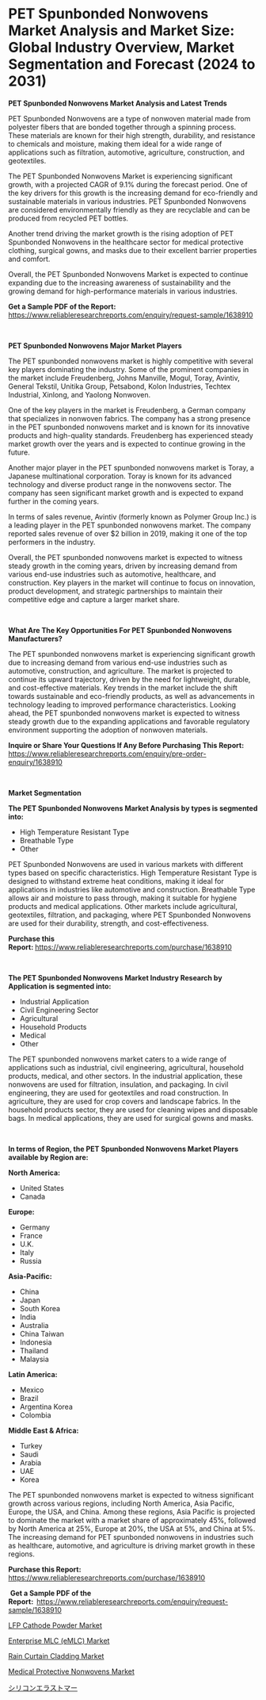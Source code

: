 <p><h1>PET Spunbonded Nonwovens Market Analysis and Market Size: Global Industry Overview, Market Segmentation and Forecast (2024 to 2031)</h1></p><p><strong>PET Spunbonded Nonwovens Market Analysis and Latest Trends</strong></p>
<p><p>PET Spunbonded Nonwovens are a type of nonwoven material made from polyester fibers that are bonded together through a spinning process. These materials are known for their high strength, durability, and resistance to chemicals and moisture, making them ideal for a wide range of applications such as filtration, automotive, agriculture, construction, and geotextiles.</p><p>The PET Spunbonded Nonwovens Market is experiencing significant growth, with a projected CAGR of 9.1% during the forecast period. One of the key drivers for this growth is the increasing demand for eco-friendly and sustainable materials in various industries. PET Spunbonded Nonwovens are considered environmentally friendly as they are recyclable and can be produced from recycled PET bottles.</p><p>Another trend driving the market growth is the rising adoption of PET Spunbonded Nonwovens in the healthcare sector for medical protective clothing, surgical gowns, and masks due to their excellent barrier properties and comfort.</p><p>Overall, the PET Spunbonded Nonwovens Market is expected to continue expanding due to the increasing awareness of sustainability and the growing demand for high-performance materials in various industries.</p></p>
<p><strong>Get a Sample PDF of the Report:&nbsp;</strong> <a href="https://www.reliableresearchreports.com/enquiry/request-sample/1638910">https://www.reliableresearchreports.com/enquiry/request-sample/1638910</a></p>
<p>&nbsp;</p>
<p><strong>PET Spunbonded Nonwovens Major Market Players</strong></p>
<p><p>The PET spunbonded nonwovens market is highly competitive with several key players dominating the industry. Some of the prominent companies in the market include Freudenberg, Johns Manville, Mogul, Toray, Avintiv, General Tekstil, Unitika Group, Petsabond, Kolon Industries, Techtex Industrial, Xinlong, and Yaolong Nonwoven.</p><p>One of the key players in the market is Freudenberg, a German company that specializes in nonwoven fabrics. The company has a strong presence in the PET spunbonded nonwovens market and is known for its innovative products and high-quality standards. Freudenberg has experienced steady market growth over the years and is expected to continue growing in the future.</p><p>Another major player in the PET spunbonded nonwovens market is Toray, a Japanese multinational corporation. Toray is known for its advanced technology and diverse product range in the nonwovens sector. The company has seen significant market growth and is expected to expand further in the coming years.</p><p>In terms of sales revenue, Avintiv (formerly known as Polymer Group Inc.) is a leading player in the PET spunbonded nonwovens market. The company reported sales revenue of over $2 billion in 2019, making it one of the top performers in the industry.</p><p>Overall, the PET spunbonded nonwovens market is expected to witness steady growth in the coming years, driven by increasing demand from various end-use industries such as automotive, healthcare, and construction. Key players in the market will continue to focus on innovation, product development, and strategic partnerships to maintain their competitive edge and capture a larger market share.</p></p>
<p>&nbsp;</p>
<p><strong>What Are The Key Opportunities For PET Spunbonded Nonwovens Manufacturers?</strong></p>
<p><p>The PET spunbonded nonwovens market is experiencing significant growth due to increasing demand from various end-use industries such as automotive, construction, and agriculture. The market is projected to continue its upward trajectory, driven by the need for lightweight, durable, and cost-effective materials. Key trends in the market include the shift towards sustainable and eco-friendly products, as well as advancements in technology leading to improved performance characteristics. Looking ahead, the PET spunbonded nonwovens market is expected to witness steady growth due to the expanding applications and favorable regulatory environment supporting the adoption of nonwoven materials.</p></p>
<p><strong>Inquire or Share Your Questions If Any Before Purchasing This Report:</strong> <a href="https://www.reliableresearchreports.com/enquiry/pre-order-enquiry/1638910">https://www.reliableresearchreports.com/enquiry/pre-order-enquiry/1638910</a></p>
<p>&nbsp;</p>
<p><strong>Market Segmentation</strong></p>
<p><strong>The PET Spunbonded Nonwovens Market Analysis by types is segmented into:</strong></p>
<p><ul><li>High Temperature Resistant Type</li><li>Breathable Type</li><li>Other</li></ul></p>
<p><p>PET Spunbonded Nonwovens are used in various markets with different types based on specific characteristics. High Temperature Resistant Type is designed to withstand extreme heat conditions, making it ideal for applications in industries like automotive and construction. Breathable Type allows air and moisture to pass through, making it suitable for hygiene products and medical applications. Other markets include agricultural, geotextiles, filtration, and packaging, where PET Spunbonded Nonwovens are used for their durability, strength, and cost-effectiveness.</p></p>
<p><strong>Purchase this Report:&nbsp;</strong><a href="https://www.reliableresearchreports.com/purchase/1638910">https://www.reliableresearchreports.com/purchase/1638910</a></p>
<p>&nbsp;</p>
<p><strong>The PET Spunbonded Nonwovens Market Industry Research by Application is segmented into:</strong></p>
<p><ul><li>Industrial Application</li><li>Civil Engineering Sector</li><li>Agricultural</li><li>Household Products</li><li>Medical</li><li>Other</li></ul></p>
<p><p>The PET spunbonded nonwovens market caters to a wide range of applications such as industrial, civil engineering, agricultural, household products, medical, and other sectors. In the industrial application, these nonwovens are used for filtration, insulation, and packaging. In civil engineering, they are used for geotextiles and road construction. In agriculture, they are used for crop covers and landscape fabrics. In the household products sector, they are used for cleaning wipes and disposable bags. In medical applications, they are used for surgical gowns and masks.</p></p>
<p>&nbsp;</p>
<p><strong>In terms of Region, the PET Spunbonded Nonwovens Market Players available by Region are:</strong></p>
<p>
    <p> <strong> North America: </strong>
        <ul>
            <li>United States</li>
            <li>Canada</li>
        </ul>
        </p> 
    <p> <strong> Europe: </strong>
        <ul>
            <li>Germany</li>
            <li>France</li>
            <li>U.K.</li>
            <li>Italy</li>
            <li>Russia</li>
        </ul>
        </p> 
    <p> <strong> Asia-Pacific: </strong>
        <ul>
            <li>China</li>
            <li>Japan</li>
            <li>South Korea</li>
            <li>India</li>
            <li>Australia</li>
            <li>China Taiwan</li>
            <li>Indonesia</li>
            <li>Thailand</li>
            <li>Malaysia</li>
        </ul>
        </p> 
    <p> <strong> Latin America: </strong>
        <ul>
            <li>Mexico</li>
            <li>Brazil</li>
            <li>Argentina Korea</li>
            <li>Colombia</li>
        </ul>
        </p> 
    <p> <strong> Middle East & Africa: </strong>
        <ul>
            <li>Turkey</li>
            <li>Saudi</li>
            <li>Arabia</li>
            <li>UAE</li>
            <li>Korea</li>
        </ul>
    </p>
    </p>
<p><p>The PET spunbonded nonwovens market is expected to witness significant growth across various regions, including North America, Asia Pacific, Europe, the USA, and China. Among these regions, Asia Pacific is projected to dominate the market with a market share of approximately 45%, followed by North America at 25%, Europe at 20%, the USA at 5%, and China at 5%. The increasing demand for PET spunbonded nonwovens in industries such as healthcare, automotive, and agriculture is driving market growth in these regions.</p></p>
<p><strong>Purchase this Report: </strong><a href="https://www.reliableresearchreports.com/purchase/1638910">https://www.reliableresearchreports.com/purchase/1638910</a></p>
<p>&nbsp;<strong>Get a Sample PDF of the Report:&nbsp;&nbsp;</strong><a href="https://www.reliableresearchreports.com/enquiry/request-sample/1638910">https://www.reliableresearchreports.com/enquiry/request-sample/1638910</a></p>
<p><strong></strong></p>
<p><p><a href="https://github.com/guneycigdem35/Market-Research-Report-List-2/blob/main/lfp-cathode-powder-market.md">LFP Cathode Powder Market</a></p><p><a href="https://issuu.com/reportprime-2/docs/enterprise-mlc-emlc-market-size-2030.pptx">Enterprise MLC (eMLC) Market</a></p><p><a href="https://issuu.com/reportprime-2/docs/rain-curtain-cladding-market-size-2030.pptx">Rain Curtain Cladding Market</a></p><p><a href="https://github.com/biheemgalvinlouises6hokrh3h/Market-Research-Report-List-1/blob/main/medical-protective-nonwovens-market.md">Medical Protective Nonwovens Market</a></p><p><a href="https://github.com/ihabdkwlxs948/Market-Research-Report-List-1/blob/main/4311041268.md">シリコンエラストマー</a></p></p>